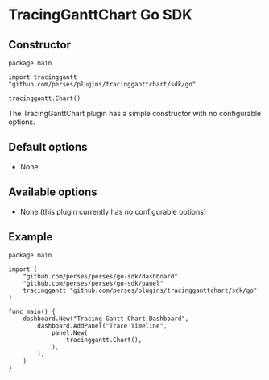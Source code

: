 # TracingGanttChart Go SDK

## Constructor

```golang
package main

import tracinggantt "github.com/perses/plugins/tracingganttchart/sdk/go"

tracinggantt.Chart()
```

The TracingGanttChart plugin has a simple constructor with no configurable options.

## Default options

- None

## Available options

- None (this plugin currently has no configurable options)

## Example

```golang
package main

import (
	"github.com/perses/perses/go-sdk/dashboard"
	"github.com/perses/perses/go-sdk/panel"
	tracinggantt "github.com/perses/plugins/tracingganttchart/sdk/go"
)

func main() {
	dashboard.New("Tracing Gantt Chart Dashboard",
		dashboard.AddPanel("Trace Timeline",
			panel.New(
				tracinggantt.Chart(),
			),
		),
	)
}